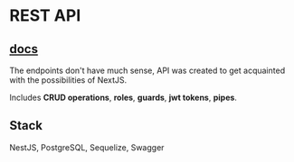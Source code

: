 # REST API

## [docs](https://nestjs-rest-api-ic6q.onrender.com/api/docs)

The endpoints don't have much sense,
API was created to get acquainted with the possibilities of NextJS.

Includes **CRUD operations**, **roles**, **guards**, **jwt tokens**, **pipes**.

## Stack

NestJS, PostgreSQL, Sequelize, Swagger
